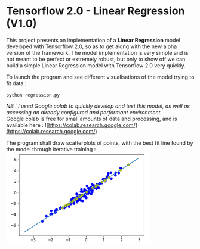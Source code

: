 # Tensorflow 2.0 - Linear Regression (V1.0)


This project presents an implementation of a **Linear Regression** model developed with Tensorflow 2.0, so as to get along with the new alpha version of the framework. The model implementation is very simple and is not meant to be perfect or extremely robust, but only to show off we can build a simple Linear Regression model with Tensorflow 2.0 very quickly.

To launch the program and see different visualisations of the model trying to fit data :  
```
python regression.py
```
*NB : I used Google colab to quickly develop and test this model, as well as accessing an already configured and performant environment.*  
Google colab is free for small amounts of data and processing, and is available here : ![https://colab.research.google.com/](https://colab.research.google.com/)  

The program shall draw scatterplots of points, with the best fit line found by the model through iterative training :  
![Best fit line](images/best_fit_line.png)
